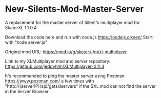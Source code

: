 # New-Silents-Mod-Master-Server
A replacement for the master server of Silent's multiplayer mod for SkaterXL 1.1.0.4

Download the code here and run with node.js https://nodejs.org/en/ 
Start with "node server.js"

Original mod URL: https://mod.io/g/skaterxl/m/xl-multiplayer

Link to my XLMultiplayer mod and server repository: https://github.com/jeddyhhh/XLMultiplayer-0.11.3

It's recommended to ping the master server using Postman https://www.postman.com/ a few times with "http://{serverIP}/api/getsxlservers" if the SXL mod can not find the server in the Server Browser
